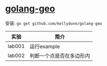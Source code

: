 # [golang-geo]()
安装:
`go get github.com/kellydunn/golang-geo`

|实验|简介|
|---|---|
|lab001|运行example|
|lab002|判断一个点是否在多边形内|

